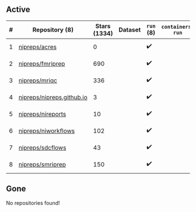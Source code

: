 ## Active
| # | Repository (8) | Stars (1334) | Dataset | `run` (8) | `containers-run` | Last Modified |
| --- | --- | --- | --- | --- | --- | --- |
| 1 | [nipreps/acres](https://github.com/nipreps/acres) | 0 |  | :heavy_check_mark: |  | 2025-09-06 02:24:51+00:00 |
| 2 | [nipreps/fmriprep](https://github.com/nipreps/fmriprep) | 690 |  | :heavy_check_mark: |  | 2025-09-16 20:18:48+00:00 |
| 3 | [nipreps/mriqc](https://github.com/nipreps/mriqc) | 336 |  | :heavy_check_mark: |  | 2025-09-08 09:18:54+00:00 |
| 4 | [nipreps/nipreps.github.io](https://github.com/nipreps/nipreps.github.io) | 3 |  | :heavy_check_mark: |  | 2025-09-08 03:02:59+00:00 |
| 5 | [nipreps/nireports](https://github.com/nipreps/nireports) | 10 |  | :heavy_check_mark: |  | 2025-09-17 20:27:42+00:00 |
| 6 | [nipreps/niworkflows](https://github.com/nipreps/niworkflows) | 102 |  | :heavy_check_mark: |  | 2025-09-16 14:44:34+00:00 |
| 7 | [nipreps/sdcflows](https://github.com/nipreps/sdcflows) | 43 |  | :heavy_check_mark: |  | 2025-09-08 20:53:44+00:00 |
| 8 | [nipreps/smriprep](https://github.com/nipreps/smriprep) | 150 |  | :heavy_check_mark: |  | 2025-09-12 20:01:10+00:00 |

## Gone
No repositories found!
